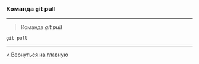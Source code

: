 ### Команда **git pull**

---
> Команда ***git pull*** 

```bush=
git pull
```
---
[< Вернуться на главную](./readme.md)